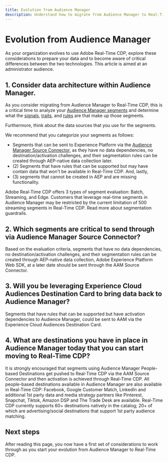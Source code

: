 ```yaml
---
title: Evolution from Audience Manager
description: Understand how to migrate from Audience Manager to Real-Time CDP
---
```


# Evolution from Audience Manager

As your organization evolves to use Adobe Real-Time CDP, explore these considerations to prepare your data and to become aware of critical differences between the two technologies. This article is aimed at an administrator audience.

## 1. Consider data architecture within Audience Manager.

As you consider migrating from Audience Manager to Real-Time CDP, this is a critical time to analyze your [Audience Manager segments](https://experienceleague.adobe.com/docs/audience-manager/user-guide/features/segments/segments-purpose.html?lang=en) and determine what the [signals](https://experienceleague.adobe.com/docs/audience-manager/user-guide/features/data-explorer/data-explorer-understanding-signals.html?lang=en), [traits](https://experienceleague.adobe.com/docs/audience-manager/user-guide/features/traits/trait-details-page.html?lang=en), and [rules](https://experienceleague.adobe.com/docs/audience-manager/user-guide/features/segments/segment-builder.html?lang=en#segment-builder-section) are that make up those segments.

Furthermore, think about the data sources that you use for the segments.

We recommend that you categorize your segments as follows: 

* Segments that can be sent to Experience Platform via the [Audience Manager Source Connector](/help/sources/connectors/adobe-applications/audience-manager.md), as they have no data dependencies, no destination/activation challenges, and their segmentation rules can be created through AEP-native data collection later. 
* (2) Segments that have rules that can be supported but may have contain data that won't be available in Real-Time CDP. And, lastly, 
* (3) segments that cannot be created in AEP and are missing functionality.

Adobe Real-Time CDP offers 3 types of segment evaluation: Batch, Streaming, and Edge. Customers that leverage real-time segments in Audience Manager may be restricted by the current limitation of 500 streaming segments in Real-Time CDP. Read more about segmentation guardrails.

## 2. Which segments are critical to send through via Audience Manager Source Connector?

Based on the evaluation criteria, segments that have no data dependencies, no destination/activation challenges, and their segmentation rules can be created through AEP-native data collection, Adobe Experience Platform Web SDK, at a later date should be sent through the AAM Source Connector.

## 3. Will you be leveraging Experience Cloud Audiences Destination Card to bring data back to Audience Manager?

Segments that have rules that can be supported but have activation dependencies to Audience Manager, could be sent to AAM via the Experience Cloud Audiences Destination Card.

## 4. What are destinations you have in place in Audience Manager today that you can start moving to Real-Time CDP?

It is strongly encouraged that segments using Audience Manager People-based Destinations get pushed to Real-Time CDP via the AAM Source Connector and then activation is achieved through Real-Time CDP. All people-based destinations available in Audience Manager are also available in Real-Time CDP: Facebook, Google Customer Match, LinkedIn and additional 1st party data and media strategy partners like Pinterest, Snapchat, Tiktok, Amazon DSP and The Trade Desk are available. Real-Time CDP currently supports 60+ destinations natively in the catalog; 20+ of which are advertising/social destinations that support 1st party audience matching.

## Next steps

After reading this page, you now have a first set of considerations to work through as you start your evolution from Audience Manager to Real-Time CDP.
